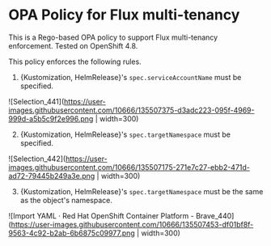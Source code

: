 # OPA Policy for Flux multi-tenancy

This is a Rego-based OPA policy to support Flux multi-tenancy enforcement.
Tested on OpenShift 4.8.

This policy enforces the following rules.

1. {Kustomization, HelmRelease}'s `spec.serviceAccountName` must be specified.

![Selection_441](https://user-images.githubusercontent.com/10666/135507375-d3adc223-095f-4969-999d-a5b5c9f2e996.png | width=300)


2. {Kustomization, HelmRelease}'s `spec.targetNamespace` must be specified.

![Selection_442](https://user-images.githubusercontent.com/10666/135507175-271e7c27-ebb2-471d-ad72-79445b249a3e.png | width=300)


3. {Kustomization, HelmRelease}'s `spec.targetNamespace` must be the same as the object's namespace.

![Import YAML · Red Hat OpenShift Container Platform - Brave_440](https://user-images.githubusercontent.com/10666/135507453-df01bf8f-9563-4c92-b2ab-6b6875c09977.png | width=300)
